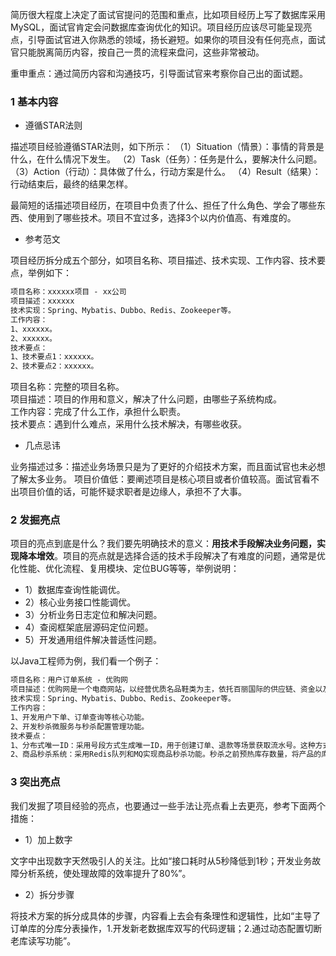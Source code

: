 简历很大程度上决定了面试官提问的范围和重点，比如项目经历上写了数据库采用MySQL，面试官肯定会问数据库查询优化的知识。项目经历应该尽可能呈现亮点，引导面试官进入你熟悉的领域，扬长避短。如果你的项目没有任何亮点，面试官只能脱离简历内容，按自己一贯的流程来盘问，这些非常被动。

重申重点：通过简历内容和沟通技巧，引导面试官来考察你自己出的面试题。


### 1 基本内容

* 遵循STAR法则

描述项目经验遵循STAR法则，如下所示：
（1）Situation（情景）：事情的背景是什么，在什么情况下发生。
（2）Task（任务）：任务是什么，要解决什么问题。
（3）Action（行动）：具体做了什么，行动方案是什么。
（4）Result（结果）：行动结束后，最终的结果怎样。

最简短的话描述项目经历，在项目中负责了什么、担任了什么角色、学会了哪些东西、使用到了哪些技术。项目不宜过多，选择3个以内价值高、有难度的。

* 参考范文

项目经历拆分成五个部分，如项目名称、项目描述、技术实现、工作内容、技术要点，举例如下：

```txt
项目名称：xxxxxx项目 - xx公司  
项目描述：xxxxxx  
技术实现：Spring、Mybatis、Dubbo、Redis、Zookeeper等。  
工作内容：  
1、xxxxxx。  
2、xxxxxx。  
技术要点：  
1、技术要点1：xxxxxx。  
2、技术要点2：xxxxxx。
```

项目名称：完整的项目名称。  
项目描述：项目的作用和意义，解决了什么问题，由哪些子系统构成。  
工作内容：完成了什么工作，承担什么职责。  
技术要点：遇到什么难点，采用什么技术解决，有哪些收获。

* 几点忌讳

业务描述过多：描述业务场景只是为了更好的介绍技术方案，而且面试官也未必想了解太多业务。
项目价值低：要阐述项目是核心项目或者价值较高。面试官看不出项目价值的话，可能怀疑求职者是边缘人，承担不了大事。

### 2 发掘亮点

项目的亮点到底是什么？我们要先明确技术的意义：**用技术手段解决业务问题，实现降本增效**。项目的亮点就是选择合适的技术手段解决了有难度的问题，通常是优化性能、优化流程、复用模块、定位BUG等等，举例说明：

* 1）数据库查询性能调优。
* 2）核心业务接口性能调优。
* 3）分析业务日志定位和解决问题。
* 4）查阅框架底层源码定位问题。
* 5）开发通用组件解决普适性问题。

以Java工程师为例，我们看一个例子：

```txt
项目名称：用户订单系统 - 优购网  
项目描述：优购网是一个电商网站，以经营优质名品鞋类为主，依托百丽国际的供应链、资金以及品牌优势，参与货品研发、设计、生产、零售等各个环节。用户订单系统承担了网站用户下单、用户营销等功能，子系统包含订单系统、退换货系统、商品秒杀特惠系统等。  
技术实现：Spring、Mybatis、Dubbo、Redis、Zookeeper等。  
工作内容：  
1、开发用户下单、订单查询等核心功能。  
2、开发秒杀微服务与秒杀配置管理功能。  
技术要点：  
1、分布式唯一ID：采用号段方式生成唯一ID，用于创建订单、退款等场景获取流水号。这种方式使用数据库记录号段最大值，在内存中批量生成流水号，满足分布式环境下的全局唯一、高并发的要求。  
2、商品秒杀系统：采用Redis队列和MQ实现商品秒杀功能。秒杀之前预热库存数量，将产品的库存从数据库同步到Redis；秒杀时通过lua脚本保证Redis操作原子性，保证正确扣减库存；将订单数据通过MQ投递出去，异步消费MQ生成订单。
```

### 3 突出亮点

我们发掘了项目经验的亮点，也要通过一些手法让亮点看上去更亮，参考下面两个措施：

* 1）加上数字

文字中出现数字天然吸引人的关注。比如“接口耗时从5秒降低到1秒；开发业务故障分析系统，使处理故障的效率提升了80%”。

* 2）拆分步骤

将技术方案的拆分成具体的步骤，内容看上去会有条理性和逻辑性，比如“主导了订单库的分库分表操作，1.开发新老数据库双写的代码逻辑；2.通过动态配置切断老库读写功能”。

